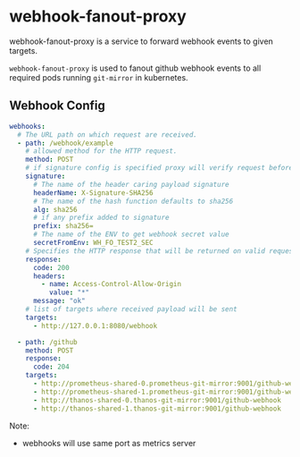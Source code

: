 # webhook-fanout-proxy

webhook-fanout-proxy is a service to forward webhook events to given targets.

`webhook-fanout-proxy` is used to fanout github webhook events to all required
pods running `git-mirror` in kubernetes.

## Webhook Config

```yaml
webhooks:
  # The URL path on which request are received.
  - path: /webhook/example
    # allowed method for the HTTP request.
    method: POST
    # if signature config is specified proxy will verify request before forwarding to targets
    signature:
      # The name of the header caring payload signature
      headerName: X-Signature-SHA256
      # The name of the hash function defaults to sha256
      alg: sha256
      # if any prefix added to signature
      prefix: sha256=
      # The name of the ENV to get webhook secret value
      secretFromEnv: WH_FO_TEST2_SEC
    # Specifies the HTTP response that will be returned on valid requests.
    response:
      code: 200
      headers:
        - name: Access-Control-Allow-Origin
          value: "*"
      message: "ok"
    # list of targets where received payload will be sent
    targets:
      - http://127.0.0.1:8080/webhook

  - path: /github
    method: POST
    response:
      code: 204
    targets:
      - http://prometheus-shared-0.prometheus-git-mirror:9001/github-webhook
      - http://prometheus-shared-1.prometheus-git-mirror:9001/github-webhook
      - http://thanos-shared-0.thanos-git-mirror:9001/github-webhook
      - http://thanos-shared-1.thanos-git-mirror:9001/github-webhook
```

Note:

- webhooks will use same port as metrics server
